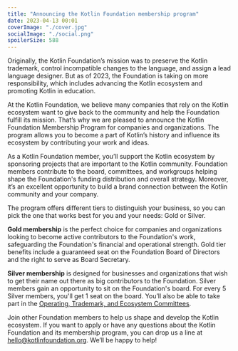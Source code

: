 ```yaml
---
title: "Announcing the Kotlin Foundation membership program"
date: 2023-04-13 00:01
coverImage: "./cover.jpg"
socialImage: "./social.png"
spoilerSize: 588
---
```


Originally, the Kotlin Foundation’s mission was to preserve the Kotlin trademark, control incompatible changes to the language, and assign a lead language designer. But as of 2023, the Foundation is taking on more responsibility, which includes advancing the Kotlin ecosystem and promoting Kotlin in education.

At the Kotlin Foundation, we believe many companies that rely on the Kotlin ecosystem want to give back to the community and help the Foundation fulfill its mission. That’s why we are pleased to announce the Kotlin Foundation Membership Program for companies and organizations. The program allows you to become a part of Kotlin’s history and influence its ecosystem by contributing your work and ideas.

As a Kotlin Foundation member, you’ll support the Kotlin ecosystem by sponsoring projects that are important to the Kotlin community. Foundation members contribute to the board, committees, and workgroups helping shape the Foundation's funding distribution and overall strategy. Moreover, it’s an excellent opportunity to build a brand connection between the Kotlin community and your company.

The program offers different tiers to distinguish your business, so you can pick the one that works best for you and your needs: Gold or Silver.

**Gold membership**  is the perfect choice for companies and organizations looking to become active contributors to the Foundation's work, safeguarding the Foundation's financial and operational strength. Gold tier benefits include a guaranteed seat on the Foundation Board of Directors and the right to serve as Board Secretary.

**Silver membership** is designed for businesses and organizations that wish to get their name out there as big contributors to the Foundation. Silver members gain an opportunity to sit on the Foundation's board. For every 5 Silver members, you'll get 1 seat on the board. You’ll also be able to take part in the [Operating, Trademark, and Ecosystem Committees](/structure/).

Join other Foundation members to help us shape and develop the Kotlin ecosystem. If you want to apply or have any questions about the Kotlin Foundation and its membership program, you can drop us a line at [hello@kotlinfoundation.org](mailto:hello@kotlinfoundation.org). We’ll be happy to help!
